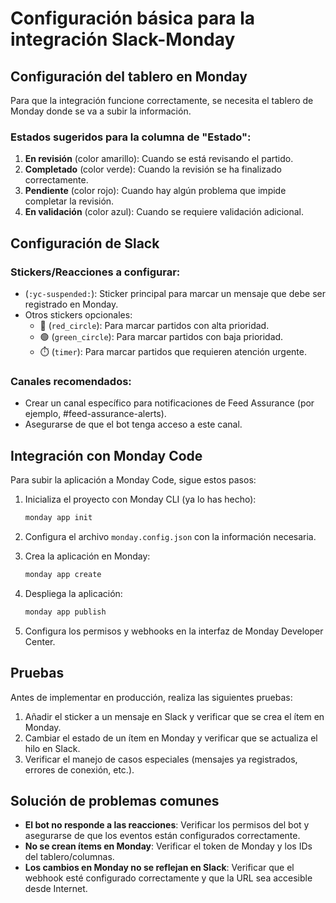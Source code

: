 # Configuración básica para la integración Slack-Monday

## Configuración del tablero en Monday

Para que la integración funcione correctamente, se necesita el tablero de Monday donde se va a subir la información.

### Estados sugeridos para la columna de "Estado":

1. **En revisión** (color amarillo): Cuando se está revisando el partido.
2. **Completado** (color verde): Cuando la revisión se ha finalizado correctamente.
3. **Pendiente** (color rojo): Cuando hay algún problema que impide completar la revisión.
4. **En validación** (color azul): Cuando se requiere validación adicional.

## Configuración de Slack

### Stickers/Reacciones a configurar:

- (`:yc-suspended:`): Sticker principal para marcar un mensaje que debe ser registrado en Monday.
- Otros stickers opcionales:
  - 🔴 (`red_circle`): Para marcar partidos con alta prioridad.
  - 🟢 (`green_circle`): Para marcar partidos con baja prioridad.
  - ⏱️ (`timer`): Para marcar partidos que requieren atención urgente.

### Canales recomendados:

- Crear un canal específico para notificaciones de Feed Assurance (por ejemplo, #feed-assurance-alerts).
- Asegurarse de que el bot tenga acceso a este canal.

## Integración con Monday Code

Para subir la aplicación a Monday Code, sigue estos pasos:

1. Inicializa el proyecto con Monday CLI (ya lo has hecho):
   ```bash
   monday app init
   ```

2. Configura el archivo `monday.config.json` con la información necesaria.

3. Crea la aplicación en Monday:
   ```bash
   monday app create
   ```

4. Despliega la aplicación:
   ```bash
   monday app publish
   ```

5. Configura los permisos y webhooks en la interfaz de Monday Developer Center.

## Pruebas

Antes de implementar en producción, realiza las siguientes pruebas:

1. Añadir el sticker a un mensaje en Slack y verificar que se crea el ítem en Monday.
2. Cambiar el estado de un ítem en Monday y verificar que se actualiza el hilo en Slack.
3. Verificar el manejo de casos especiales (mensajes ya registrados, errores de conexión, etc.).

## Solución de problemas comunes

- **El bot no responde a las reacciones**: Verificar los permisos del bot y asegurarse de que los eventos están configurados correctamente.
- **No se crean ítems en Monday**: Verificar el token de Monday y los IDs del tablero/columnas.
- **Los cambios en Monday no se reflejan en Slack**: Verificar que el webhook esté configurado correctamente y que la URL sea accesible desde Internet.
